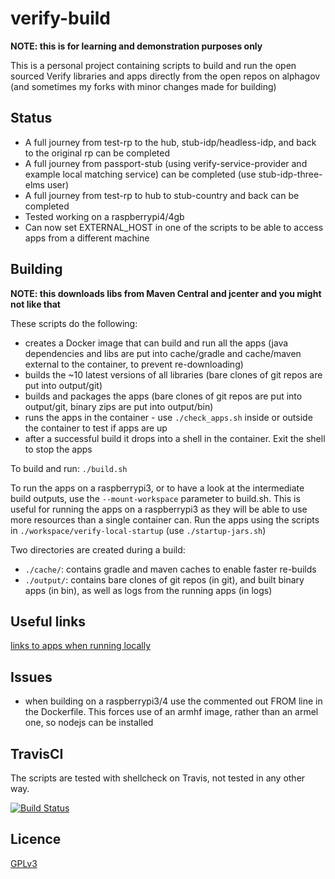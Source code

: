 # verify-build

**NOTE: this is for learning and demonstration purposes only**

This is a personal project containing scripts to build and run the open sourced Verify libraries and apps directly from the open repos on alphagov (and sometimes my forks with minor changes made for building)

## Status

* A full journey from test-rp to the hub, stub-idp/headless-idp, and back to the original rp can be completed
* A full journey from passport-stub (using verify-service-provider and example local matching service) can be completed (use stub-idp-three-elms user)
* A full journey from test-rp to hub to stub-country and back can be completed
* Tested working on a raspberrypi4/4gb
* Can now set EXTERNAL_HOST in one of the scripts to be able to access apps from a different machine

## Building

**NOTE: this downloads libs from Maven Central and jcenter and you might not like that**

These scripts do the following:

* creates a Docker image that can build and run all the apps (java dependencies and libs are put into cache/gradle and cache/maven external to the container, to prevent re-downloading)
* builds the ~10 latest versions of all libraries (bare clones of git repos are put into output/git)
* builds and packages the apps (bare clones of git repos are put into output/git, binary zips are put into output/bin)
* runs the apps in the container - use `./check_apps.sh` inside or outside the container to test if apps are up
* after a successful build it drops into a shell in the container.  Exit the shell to stop the apps

To build and run: `./build.sh`

To run the apps on a raspberrypi3, or to have a look at the intermediate build outputs, use the `--mount-workspace` parameter to build.sh.  This is useful for running the apps on a raspberrypi3 as they will be able to use more resources than a single container can.  Run the apps using the scripts in `./workspace/verify-local-startup` (use `./startup-jars.sh`)

Two directories are created during a build:

* `./cache/`: contains gradle and maven caches to enable faster re-builds
* `./output/`: contains bare clones of git repos (in git), and built binary apps (in bin), as well as logs from the running apps (in logs)

## Useful links

[links to apps when running locally](links.html)

## Issues

* when building on a raspberrypi3/4 use the commented out FROM line in the Dockerfile.  This forces use of an armhf image, rather than an armel one, so nodejs can be installed

## TravisCI

The scripts are tested with shellcheck on Travis, not tested in any other way. 

[![Build Status](https://travis-ci.org/willp-bl/verify-build.svg?branch=master)](https://travis-ci.org/willp-bl/verify-build)

## Licence

[GPLv3](LICENSE)
